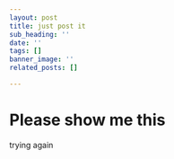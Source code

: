 ```yaml
---
layout: post
title: just post it
sub_heading: ''
date: ''
tags: []
banner_image: ''
related_posts: []

---
```

# Please show me this

trying again